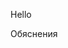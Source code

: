 Hello
<script language="JavaScript">
function explanation (id) {
    alert('hello');
    document.getElementById("demo").style.display="block"; 
}
</script>

<a onClick="explanation('xxx')">Обяснения</a><br>
<div id="xxx" style="display:none">
bla bla bla
</div>
